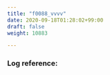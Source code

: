 ```yaml
---
title: "f0088_vvvv"
date: 2020-09-18T01:28:02+99:00
draft: false
weight: 10883

---
```


### Log reference: <no value>

```
